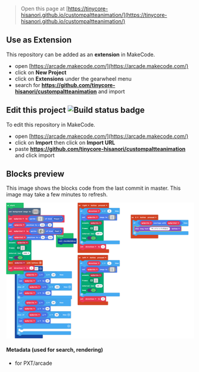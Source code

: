  


> Open this page at [https://tinycore-hisanori.github.io/custompaltteanimation/](https://tinycore-hisanori.github.io/custompaltteanimation/)

## Use as Extension

This repository can be added as an **extension** in MakeCode.

* open [https://arcade.makecode.com/](https://arcade.makecode.com/)
* click on **New Project**
* click on **Extensions** under the gearwheel menu
* search for **https://github.com/tinycore-hisanori/custompaltteanimation** and import

## Edit this project ![Build status badge](https://github.com/tinycore-hisanori/custompaltteanimation/workflows/MakeCode/badge.svg)

To edit this repository in MakeCode.

* open [https://arcade.makecode.com/](https://arcade.makecode.com/)
* click on **Import** then click on **Import URL**
* paste **https://github.com/tinycore-hisanori/custompaltteanimation** and click import

## Blocks preview

This image shows the blocks code from the last commit in master.
This image may take a few minutes to refresh.

![A rendered view of the blocks](https://github.com/tinycore-hisanori/custompaltteanimation/raw/master/.github/makecode/blocks.png)

#### Metadata (used for search, rendering)

* for PXT/arcade
<script src="https://makecode.com/gh-pages-embed.js"></script><script>makeCodeRender("{{ site.makecode.home_url }}", "{{ site.github.owner_name }}/{{ site.github.repository_name }}");</script>
